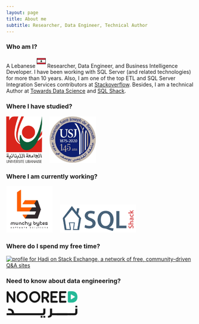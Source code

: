 ```yaml
---
layout: page
title: About me
subtitle: Researcher, Data Engineer, Technical Author
---
```


### Who am I?

A Lebanese <sup><a href="https://en.wikipedia.org/wiki/Lebanon"><img src="/assets/img/aboutme/icon-lb.png" height="24pt" width="24pt"/></a></sup> Researcher, Data Engineer, and Business Intelligence Developer.
I have been working with SQL Server (and related technologies) for more than 10 years. Also, I am one of the top ETL and SQL Server Integration Services contributors at [Stackoverflow](https://stackoverflow.com/users/7031230/hadi). Besides, I am a technical Author at [Towards Data Science](https://towardsdatascience.com/@hadi.fadlullah) and [SQL Shack](https://www.sqlshack.com/author/hadi/).

### Where I have studied?

<a href="https://ul.edu.lb"><img  src= "/assets/img/aboutme/lu.png" height="125pt"></a>&nbsp;&nbsp;&nbsp;&nbsp;&nbsp;<a href="https://usj.edu.lb"><img src= "/assets/img/aboutme/usj.jpg" height="125pt"></a>

### Where I am currently working?

<a href ="https://munchybytes.com"><img  src= "/assets/img/aboutme/munchybytes_wb.png" height="125pt" width="125pt"></a>&nbsp;&nbsp;&nbsp;&nbsp;&nbsp;<a href="https://www.sqlshack.com/author/hadi/"><img src= "/assets/img/aboutme/sqlshack.png" height="75pt"></a>

### Where do I spend my free time?

<a href="https://stackexchange.com/users/9455902"><img src="https://stackexchange.com/users/flair/9455902.png" width="208" height="58" alt="profile for Hadi on Stack Exchange, a network of free, community-driven Q&amp;A sites" title="profile for Hadi on Stack Exchange, a network of free, community-driven Q&amp;A sites"></a>

### Need to know about data engineering?

<a href="https://nooreedconnect.getbee.com/experts/7342"><img  src= "/assets/img/aboutme/nooreed.png" height="75pt"></a>
